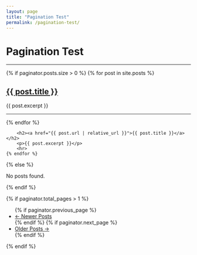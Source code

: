 ```yaml
---
layout: page
title: "Pagination Test"
permalink: /pagination-test/
---
```


<h1>Pagination Test</h1>
<hr>

{% if paginator.posts.size > 0 %}
{% for post in site.posts %}
    <h2><a href="{{ post.url | relative_url }}">{{ post.title }}</a></h2>
    <p>{{ post.excerpt }}</p>
    <hr>
{% endfor %}

        <h2><a href="{{ post.url | relative_url }}">{{ post.title }}</a></h2>
        <p>{{ post.excerpt }}</p>
        <hr>
    {% endfor %}
{% else %}
    <p>No posts found.</p>
{% endif %}

<!-- Pager -->
{% if paginator.total_pages > 1 %}
<ul>
    {% if paginator.previous_page %}
    <li><a href="{{ paginator.previous_page_path | relative_url }}">&larr; Newer Posts</a></li>
    {% endif %}
    {% if paginator.next_page %}
    <li><a href="{{ paginator.next_page_path | relative_url }}">Older Posts &rarr;</a></li>
    {% endif %}
</ul>
{% endif %}
